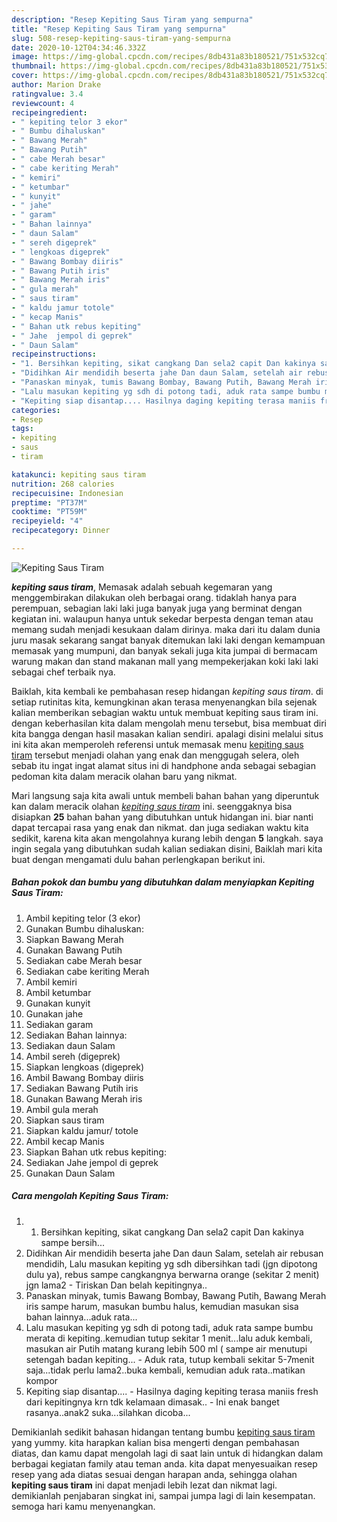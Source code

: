 ```yaml
---
description: "Resep Kepiting Saus Tiram yang sempurna"
title: "Resep Kepiting Saus Tiram yang sempurna"
slug: 508-resep-kepiting-saus-tiram-yang-sempurna
date: 2020-10-12T04:34:46.332Z
image: https://img-global.cpcdn.com/recipes/8db431a83b180521/751x532cq70/kepiting-saus-tiram-foto-resep-utama.jpg
thumbnail: https://img-global.cpcdn.com/recipes/8db431a83b180521/751x532cq70/kepiting-saus-tiram-foto-resep-utama.jpg
cover: https://img-global.cpcdn.com/recipes/8db431a83b180521/751x532cq70/kepiting-saus-tiram-foto-resep-utama.jpg
author: Marion Drake
ratingvalue: 3.4
reviewcount: 4
recipeingredient:
- " kepiting telor 3 ekor"
- " Bumbu dihaluskan"
- " Bawang Merah"
- " Bawang Putih"
- " cabe Merah besar"
- " cabe keriting Merah"
- " kemiri"
- " ketumbar"
- " kunyit"
- " jahe"
- " garam"
- " Bahan lainnya"
- " daun Salam"
- " sereh digeprek"
- " lengkoas digeprek"
- " Bawang Bombay diiris"
- " Bawang Putih iris"
- " Bawang Merah iris"
- " gula merah"
- " saus tiram"
- " kaldu jamur totole"
- " kecap Manis"
- " Bahan utk rebus kepiting"
- " Jahe  jempol di geprek"
- " Daun Salam"
recipeinstructions:
- "1. Bersihkan kepiting, sikat cangkang Dan sela2 capit Dan kakinya sampe bersih..."
- "Didihkan Air mendidih beserta jahe Dan daun Salam, setelah air rebusan mendidih, Lalu masukan kepiting yg sdh dibersihkan tadi (jgn dipotong dulu ya), rebus sampe cangkangnya berwarna orange (sekitar 2 menit) jgn lama2 Tiriskan Dan belah kepitingnya.."
- "Panaskan minyak, tumis Bawang Bombay, Bawang Putih, Bawang Merah iris sampe harum, masukan bumbu halus, kemudian masukan sisa bahan lainnya...aduk rata..."
- "Lalu masukan kepiting yg sdh di potong tadi, aduk rata sampe bumbu merata di kepiting..kemudian tutup sekitar 1 menit...lalu aduk kembali, masukan air Putih matang kurang lebih 500 ml ( sampe air menutupi setengah badan kepiting... Aduk rata, tutup kembali sekitar 5-7menit saja...tidak perlu lama2..buka kembali, kemudian aduk rata..matikan kompor"
- "Kepiting siap disantap.... Hasilnya daging kepiting terasa maniis fresh dari kepitingnya krn tdk kelamaan dimasak.. Ini enak banget rasanya..anak2 suka...silahkan dicoba..."
categories:
- Resep
tags:
- kepiting
- saus
- tiram

katakunci: kepiting saus tiram 
nutrition: 268 calories
recipecuisine: Indonesian
preptime: "PT37M"
cooktime: "PT59M"
recipeyield: "4"
recipecategory: Dinner

---
```



![Kepiting Saus Tiram](https://img-global.cpcdn.com/recipes/8db431a83b180521/751x532cq70/kepiting-saus-tiram-foto-resep-utama.jpg)

<b><i>kepiting saus tiram</i></b>, Memasak adalah sebuah kegemaran yang menggembirakan dilakukan oleh berbagai orang. tidaklah hanya para perempuan, sebagian laki laki juga banyak juga yang berminat dengan kegiatan ini. walaupun hanya untuk sekedar berpesta dengan teman atau memang sudah menjadi kesukaan dalam dirinya. maka dari itu dalam dunia juru masak sekarang sangat banyak ditemukan laki laki dengan kemampuan memasak yang mumpuni, dan banyak sekali juga kita jumpai di bermacam warung makan dan stand makanan mall yang mempekerjakan koki laki laki sebagai chef terbaik nya.

Baiklah, kita kembali ke pembahasan resep hidangan <i>kepiting saus tiram</i>. di setiap rutinitas kita, kemungkinan akan terasa menyenangkan bila sejenak kalian memberikan sebagian waktu untuk membuat kepiting saus tiram ini. dengan keberhasilan kita dalam mengolah menu tersebut, bisa membuat diri kita bangga dengan hasil masakan kalian sendiri. apalagi disini melalui situs ini kita akan memperoleh referensi untuk memasak menu <u>kepiting saus tiram</u> tersebut menjadi olahan yang enak dan menggugah selera, oleh sebab itu ingat ingat alamat situs ini di handphone anda sebagai sebagian pedoman kita dalam meracik olahan baru yang nikmat.




Mari langsung saja kita awali untuk membeli bahan bahan yang diperuntuk kan dalam meracik olahan <u><i>kepiting saus tiram</i></u> ini. seenggaknya bisa disiapkan <b>25</b> bahan bahan yang dibutuhkan untuk hidangan ini. biar nanti dapat tercapai rasa yang enak dan nikmat. dan juga sediakan waktu kita sedikit, karena kita akan mengolahnya kurang lebih dengan <b>5</b> langkah. saya ingin segala yang dibutuhkan sudah kalian sediakan disini, Baiklah mari kita buat dengan mengamati dulu bahan perlengkapan berikut ini.

<!--inarticleads1-->

##### Bahan pokok dan bumbu yang dibutuhkan dalam menyiapkan Kepiting Saus Tiram:

1. Ambil  kepiting telor (3 ekor)
1. Gunakan  Bumbu dihaluskan:
1. Siapkan  Bawang Merah
1. Gunakan  Bawang Putih
1. Sediakan  cabe Merah besar
1. Sediakan  cabe keriting Merah
1. Ambil  kemiri
1. Ambil  ketumbar
1. Gunakan  kunyit
1. Gunakan  jahe
1. Sediakan  garam
1. Sediakan  Bahan lainnya:
1. Sediakan  daun Salam
1. Ambil  sereh (digeprek)
1. Siapkan  lengkoas (digeprek)
1. Ambil  Bawang Bombay diiris
1. Sediakan  Bawang Putih iris
1. Gunakan  Bawang Merah iris
1. Ambil  gula merah
1. Siapkan  saus tiram
1. Siapkan  kaldu jamur/ totole
1. Ambil  kecap Manis
1. Siapkan  Bahan utk rebus kepiting:
1. Sediakan  Jahe  jempol di geprek
1. Gunakan  Daun Salam




<!--inarticleads2-->

##### Cara mengolah Kepiting Saus Tiram:

1. 1. Bersihkan kepiting, sikat cangkang Dan sela2 capit Dan kakinya sampe bersih...
1. Didihkan Air mendidih beserta jahe Dan daun Salam, setelah air rebusan mendidih, Lalu masukan kepiting yg sdh dibersihkan tadi (jgn dipotong dulu ya), rebus sampe cangkangnya berwarna orange (sekitar 2 menit) jgn lama2 - Tiriskan Dan belah kepitingnya..
1. Panaskan minyak, tumis Bawang Bombay, Bawang Putih, Bawang Merah iris sampe harum, masukan bumbu halus, kemudian masukan sisa bahan lainnya...aduk rata...
1. Lalu masukan kepiting yg sdh di potong tadi, aduk rata sampe bumbu merata di kepiting..kemudian tutup sekitar 1 menit...lalu aduk kembali, masukan air Putih matang kurang lebih 500 ml ( sampe air menutupi setengah badan kepiting... - Aduk rata, tutup kembali sekitar 5-7menit saja...tidak perlu lama2..buka kembali, kemudian aduk rata..matikan kompor
1. Kepiting siap disantap.... - Hasilnya daging kepiting terasa maniis fresh dari kepitingnya krn tdk kelamaan dimasak.. - Ini enak banget rasanya..anak2 suka...silahkan dicoba...




Demikianlah sedikit bahasan hidangan tentang bumbu <u>kepiting saus tiram</u> yang yummy. kita harapkan kalian bisa mengerti dengan pembahasan diatas, dan kamu dapat mengolah lagi di saat lain untuk di hidangkan dalam berbagai kegiatan family atau teman anda. kita dapat menyesuaikan resep resep yang ada diatas sesuai dengan harapan anda, sehingga olahan <b>kepiting saus tiram</b> ini dapat menjadi lebih lezat dan nikmat lagi. demikianlah penjabaran singkat ini, sampai jumpa lagi di lain kesempatan. semoga hari kamu menyenangkan.
